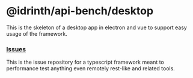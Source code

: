 # @idrinth/api-bench/desktop

This is the skeleton of a desktop app in electron and vue to support easy usage of the framework.

### [Issues](https://github.com/idrinth-api-bench/issues)

This is the issue repository for a typescript framework meant to performance test anything even remotely rest-like and related tools.

